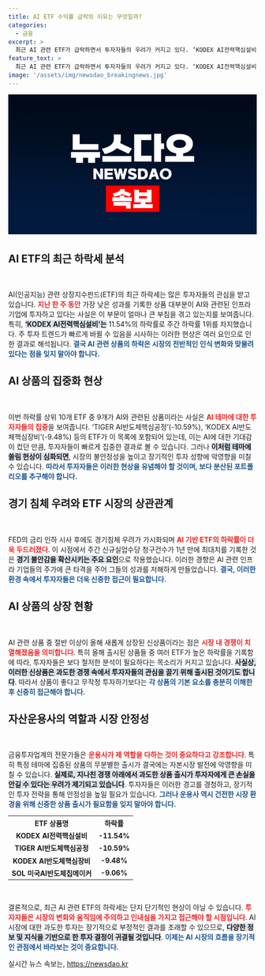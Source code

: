 ```yaml
---
title: AI ETF 수익률 급락의 이유는 무엇일까?
categories:
  - 금융
excerpt: >
  최근 AI 관련 ETF가 급락하면서 투자자들의 우려가 커지고 있다. ‘KODEX AI전력핵심설비’가 일주일 간 -11.54% 하락하며 9개 AI 상품이 하위권에 랭크된 가운데, 경기침체 우려와 경쟁 과열이 주요 원인으로 지목됐다.
feature_text: >
  최근 AI 관련 ETF가 급락하면서 투자자들의 우려가 커지고 있다. ‘KODEX AI전력핵심설비’가 일주일 간 -11.54% 하락하며 9개 AI 상품이 하위권에 랭크된 가운데, 경기침체 우려와 경쟁 과열이 주요 원인으로 지목됐다.
image: '/assets/img/newsdao_breakingnews.jpg'
---
```


<p><img src="/assets/img/newsdao_breakingnews.jpg" alt="implanttips 속보" /></p>

<h2 data-ke-size="size26">AI ETF의 최근 하락세 분석</h2>

<p data-ke-size="size16">&nbsp;</p>

<p>AI(인공지능) 관련 상장지수펀드(ETF)의 최근 하락세는 많은 투자자들의 관심을 받고 있습니다. <b><span style="color: #ee2323;">지난 한 주 동안</span></b> 가장 낮은 성과를 기록한 상품 대부분이 AI와 관련된 인프라 기업에 투자하고 있다는 사실은 이 부문이 얼마나 큰 부침을 겪고 있는지를 보여줍니다. 특히, <b><span style="background-color: #21538527;">‘KODEX AI전력핵심설비’는</span></b> 11.54%의 하락률로 주간 하락률 1위를 차지했습니다. 주 투자 트렌드가 빠르게 바뀔 수 있음을 시사하는 이러한 현상은 여러 요인으로 인한 결과로 해석됩니다. <b><span style="color: #1a5490;">결국 AI 관련 상품의 하락은 시장의 전반적인 인식 변화와 맞물려 있다는 점을 잊지 말아야 합니다.</span></b></p>

<h2 data-ke-size="size26">AI 상품의 집중화 현상</h2>

<p data-ke-size="size16">&nbsp;</p>

<p>이번 하락률 상위 10개 ETF 중 9개가 AI와 관련된 상품이라는 사실은 <b><span style="color: #ee2323;">AI 테마에 대한 투자자들의 집중</span></b>을 보여줍니다. ‘TIGER AI반도체핵심공정’(-10.59%), ‘KODEX AI반도체핵심장비’(-9.48%) 등의 ETF가 이 목록에 포함되어 있는데, 이는 AI에 대한 기대감이 컸던 만큼, 투자자들이 빠르게 집중한 결과로 볼 수 있습니다. 그러나 <b><span style="background-color: #21538527;">이처럼 테마에 쏠림 현상이 심화되면</span></b>, 시장의 불안정성을 높이고 장기적인 투자 성향에 악영향을 미칠 수 있습니다. <b><span style="color: #1a5490;">따라서 투자자들은 이러한 현상을 유념해야 할 것이며, 보다 분산된 포트폴리오를 추구해야 합니다.</span></b></p>

<h2 data-ke-size="size26">경기 침체 우려와 ETF 시장의 상관관계</h2>

<p data-ke-size="size16">&nbsp;</p>

<p>FED의 금리 인하 시사 후에도 경기침체 우려가 가시화되며 <b><span style="color: #ee2323;">AI 기반 ETF의 하락률이 더욱 두드러졌다</span></b>. 이 시점에서 주간 신규실업수당 청구건수가 1년 만에 최대치를 기록한 것은 <b><span style="background-color: #21538527;">경기 불안감을 확산시키는 주요 요인</span></b>으로 작용했습니다. 이러한 경향은 AI 관련 인프라 기업들의 주가에 큰 타격을 주어 그들의 성과를 저해하게 만들었습니다. <b><span style="color: #1a5490;">결국, 이러한 환경 속에서 투자자들은 더욱 신중한 접근이 필요합니다.</span></b></p>

<h2 data-ke-size="size26">AI 상품의 상장 현황</h2>

<p data-ke-size="size16">&nbsp;</p>

<p>AI 관련 상품 중 절반 이상이 올해 새롭게 상장된 신상품이라는 점은 <b><span style="color: #ee2323;">시장 내 경쟁이 치열해졌음을 의미합니다</span></b>. 특히 올해 출시된 상품들 중 여러 ETF가 높은 하락률을 기록함에 따라, 투자자들은 보다 철저한 분석이 필요하다는 목소리가 커지고 있습니다. <b><span style="background-color: #21538527;">사실상, 이러한 신상품은 과도한 경쟁 속에서 투자자들의 관심을 끌기 위해 출시된 것이기도 합니다</span></b>. 따라서 상품이 좋다고 무작정 투자하기보다는 <b><span style="color: #1a5490;">각 상품의 기본 요소를 충분히 이해한 후 신중히 접근해야 합니다.</span></b></p>

<h2 data-ke-size="size26">자산운용사의 역할과 시장 안정성</h2>

<p data-ke-size="size16">&nbsp;</p>

<p>금융투자업계의 전문가들은 <b><span style="color: #ee2323;">운용사가 제 역할을 다하는 것이 중요하다고 강조합니다</span></b>. 특히 특정 테마에 집중된 상품의 무분별한 출시가 결국에는 자본시장 발전에 악영향을 미칠 수 있습니다. <b><span style="background-color: #21538527;">실제로, 지나친 경쟁 아래에서 과도한 상품 출시가 투자자에게 큰 손실을 안길 수 있다는 우려가 제기되고 있습니다</span></b>. 투자자들은 이러한 경고를 경청하고, 장기적인 투자 전략을 통해 안정성을 높일 필요가 있습니다. <b><span style="color: #1a5490;">그러나 운용사 역시 건전한 시장 환경을 위해 신중한 상품 출시가 필요함을 잊지 말아야 합니다.</span></b></p>

<table style="width: 100%;">
<tr>
<th style="text-align: center;">ETF 상품명</th>
<th style="text-align: center;">하락률</th>
</tr>
<tr>
<td style="text-align: center; height: 17px;"><b>KODEX AI전력핵심설비</b></td>
<td style="text-align: center; height: 17px;"><b>-11.54%</b></td>
</tr>
<tr>
<td style="text-align: center; height: 17px;"><b>TIGER AI반도체핵심공정</b></td>
<td style="text-align: center; height: 17px;"><b>-10.59%</b></td>
</tr>
<tr>
<td style="text-align: center; height: 17px;"><b>KODEX AI반도체핵심장비</b></td>
<td style="text-align: center; height: 17px;"><b>-9.48%</b></td>
</tr>
<tr>
<td style="text-align: center; height: 17px;"><b>SOL 미국AI반도체칩메이커</b></td>
<td style="text-align: center; height: 17px;"><b>-9.06%</b></td>
</tr>
</table>

<p data-ke-size="size16">&nbsp;</p>

<p>결론적으로, 최근 AI 관련 ETF의 하락세는 단지 단기적인 현상이 아닐 수 있습니다. <b><span style="color: #ee2323;">투자자들은 시장의 변화와 움직임에 주의하고 인내심을 가지고 접근해야 할 시점입니다</span></b>. AI 시장에 대한 과도한 투자는 장기적으로 부정적인 결과를 초래할 수 있으므로, <b><span style="background-color: #21538527;">다양한 정보 및 지식을 기반으로 한 투자 결정이 귀결될 것입니다</span></b>. <b><span style="color: #1a5490;">이제는 AI 시장의 흐름을 장기적인 관점에서 바라보는 것이 중요합니다.</span></b></p>
실시간 뉴스 속보는, <a href="https://newsdao.kr" rel="dofollow">https://newsdao.kr</a>


